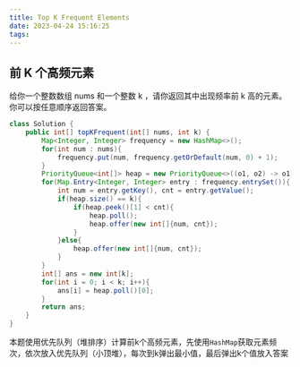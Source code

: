 ```yaml
---
title: Top K Frequent Elements
date: 2023-04-24 15:16:25
tags:
---
```


## 前 K 个高频元素
给你一个整数数组 nums 和一个整数 k ，请你返回其中出现频率前 k 高的元素。你可以按任意顺序返回答案。
```java
class Solution {
    public int[] topKFrequent(int[] nums, int k) {
        Map<Integer, Integer> frequency = new HashMap<>();
        for(int num : nums){
            frequency.put(num, frequency.getOrDefault(num, 0) + 1);
        }
        PriorityQueue<int[]> heap = new PriorityQueue<>((o1, o2) -> o1[1] - o2[1]);
        for(Map.Entry<Integer, Integer> entry : frequency.entrySet()){
            int num = entry.getKey(), cnt = entry.getValue();
            if(heap.size() == k){
                if(heap.peek()[1] < cnt){
                    heap.poll();
                    heap.offer(new int[]{num, cnt});
                }
            }else{
                heap.offer(new int[]{num, cnt});
            }
        }
        int[] ans = new int[k];
        for(int i = 0; i < k; i++){
            ans[i] = heap.poll()[0];
        }
        return ans;
    }
}
```
本题使用优先队列（堆排序）计算前k个高频元素，先使用`HashMap`获取元素频次，依次放入优先队列（小顶堆），每次到k弹出最小值，最后弹出k个值放入答案